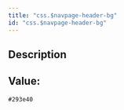 ```yaml
---
title: "css.$navpage-header-bg"
id: "css.$navpage-header-bg"
---
```

## Description



## Value: 
```
#293e40
```